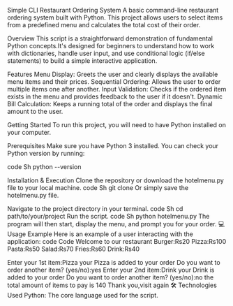 Simple CLI Restaurant Ordering System
A basic command-line restaurant ordering system built with Python. This project allows users to select items from a predefined menu and calculates the total cost of their order.

Overview
This script is a straightforward demonstration of fundamental Python concepts.It's designed for beginners to understand how to work with dictionaries, handle user input, and use conditional logic (if/else statements) to build a simple interactive application.

Features
Menu Display: Greets the user and clearly displays the available menu items and their prices.
Sequential Ordering: Allows the user to order multiple items one after another.
Input Validation: Checks if the ordered item exists in the menu and provides feedback to the user if it doesn't.
Dynamic Bill Calculation: Keeps a running total of the order and displays the final amount to the user.

Getting Started
To run this project, you will need to have Python installed on your computer.

Prerequisites
Make sure you have Python 3 installed. You can check your Python version by running:

code
Sh
python --version

 Installation & Execution
Clone the repository or download the hotelmenu.py file to your local machine.
code
Sh
git clone <your-repository-url>
Or simply save the hotelmenu.py file.

Navigate to the project directory in your terminal.
code
Sh
cd path/to/your/project
Run the script.
code
Sh
python hotelmenu.py
The program will then start, display the menu, and prompt you for your order.
💻 Usage Example
Here is an example of a user interacting with the application:
code
Code
Welcome to our restaurant
Burger:Rs20
Pizza:Rs100
Pasta:Rs50
Salad:Rs70
Fries:Rs60
Drink:Rs40

Enter your 1st item:Pizza
your Pizza is added to your order
Do you want to order another item? (yes/no):yes
Enter your 2nd item:Drink
your Drink is added to your order
Do you want to order another item? (yes/no):no
the total amount of items to pay is 140
Thank you,visit again
🛠️ Technologies Used
Python: The core language used for the script.
